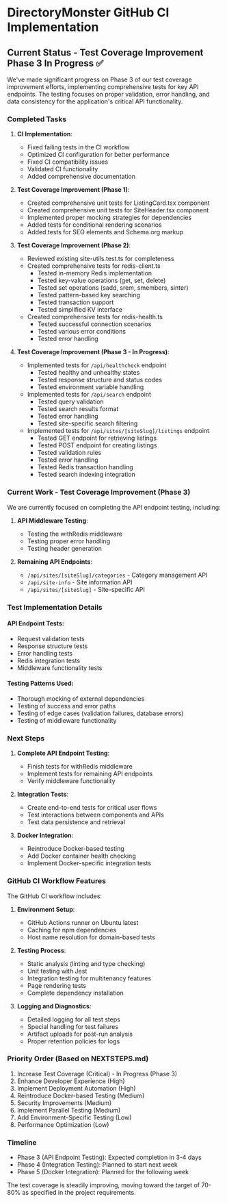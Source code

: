 # DirectoryMonster GitHub CI Implementation

## Current Status - Test Coverage Improvement Phase 3 In Progress ✅

We've made significant progress on Phase 3 of our test coverage improvement efforts, implementing comprehensive tests for key API endpoints. The testing focuses on proper validation, error handling, and data consistency for the application's critical API functionality.

### Completed Tasks

1. **CI Implementation**:
   - Fixed failing tests in the CI workflow
   - Optimized CI configuration for better performance
   - Fixed CI compatibility issues
   - Validated CI functionality
   - Added comprehensive documentation

2. **Test Coverage Improvement (Phase 1)**:
   - Created comprehensive unit tests for ListingCard.tsx component
   - Created comprehensive unit tests for SiteHeader.tsx component
   - Implemented proper mocking strategies for dependencies
   - Added tests for conditional rendering scenarios
   - Added tests for SEO elements and Schema.org markup

3. **Test Coverage Improvement (Phase 2)**:
   - Reviewed existing site-utils.test.ts for completeness
   - Created comprehensive tests for redis-client.ts
     - Tested in-memory Redis implementation
     - Tested key-value operations (get, set, delete)
     - Tested set operations (sadd, srem, smembers, sinter)
     - Tested pattern-based key searching
     - Tested transaction support
     - Tested simplified KV interface
   - Created comprehensive tests for redis-health.ts
     - Tested successful connection scenarios
     - Tested various error conditions
     - Tested error handling

4. **Test Coverage Improvement (Phase 3 - In Progress)**:
   - Implemented tests for `/api/healthcheck` endpoint
     - Tested healthy and unhealthy states
     - Tested response structure and status codes
     - Tested environment variable handling
   - Implemented tests for `/api/search` endpoint
     - Tested query validation
     - Tested search results format
     - Tested error handling
     - Tested site-specific search filtering
   - Implemented tests for `/api/sites/[siteSlug]/listings` endpoint
     - Tested GET endpoint for retrieving listings
     - Tested POST endpoint for creating listings
     - Tested validation rules
     - Tested error handling
     - Tested Redis transaction handling
     - Tested search indexing integration

### Current Work - Test Coverage Improvement (Phase 3)

We are currently focused on completing the API endpoint testing, including:

1. **API Middleware Testing**:
   - Testing the withRedis middleware
   - Testing proper error handling
   - Testing header generation

2. **Remaining API Endpoints**:
   - `/api/sites/[siteSlug]/categories` - Category management API
   - `/api/site-info` - Site information API
   - `/api/sites/[siteSlug]` - Site-specific API

### Test Implementation Details

#### API Endpoint Tests:
- Request validation tests
- Response structure tests
- Error handling tests
- Redis integration tests
- Middleware functionality tests

#### Testing Patterns Used:
- Thorough mocking of external dependencies
- Testing of success and error paths
- Testing of edge cases (validation failures, database errors)
- Testing of middleware functionality

### Next Steps

1. **Complete API Endpoint Testing**:
   - Finish tests for withRedis middleware
   - Implement tests for remaining API endpoints
   - Verify middleware functionality

2. **Integration Tests**:
   - Create end-to-end tests for critical user flows
   - Test interactions between components and APIs
   - Test data persistence and retrieval

3. **Docker Integration**:
   - Reintroduce Docker-based testing
   - Add Docker container health checking
   - Implement Docker-specific integration tests

### GitHub CI Workflow Features

The GitHub CI workflow includes:

1. **Environment Setup**:
   - GitHub Actions runner on Ubuntu latest
   - Caching for npm dependencies 
   - Host name resolution for domain-based tests

2. **Testing Process**:
   - Static analysis (linting and type checking)
   - Unit testing with Jest
   - Integration testing for multitenancy features
   - Page rendering tests
   - Complete dependency installation

3. **Logging and Diagnostics**:
   - Detailed logging for all test steps
   - Special handling for test failures
   - Artifact uploads for post-run analysis
   - Proper retention policies for logs

### Priority Order (Based on NEXTSTEPS.md)

1. Increase Test Coverage (Critical) - In Progress (Phase 3)
2. Enhance Developer Experience (High)
3. Implement Deployment Automation (High)
4. Reintroduce Docker-based Testing (Medium)
5. Security Improvements (Medium)
6. Implement Parallel Testing (Medium)
7. Add Environment-Specific Testing (Low)
8. Performance Optimization (Low)

### Timeline

- Phase 3 (API Endpoint Testing): Expected completion in 3-4 days
- Phase 4 (Integration Testing): Planned to start next week
- Phase 5 (Docker Integration): Planned for the following week

The test coverage is steadily improving, moving toward the target of 70-80% as specified in the project requirements.

